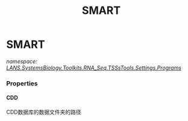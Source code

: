 ﻿---
title: SMART
---

# SMART
_namespace: [LANS.SystemsBiology.Toolkits.RNA_Seq.TSSsTools.Settings.Programs](N-LANS.SystemsBiology.Toolkits.RNA_Seq.TSSsTools.Settings.Programs.html)_






### Properties

#### CDD
CDD数据库的数据文件夹的路径
